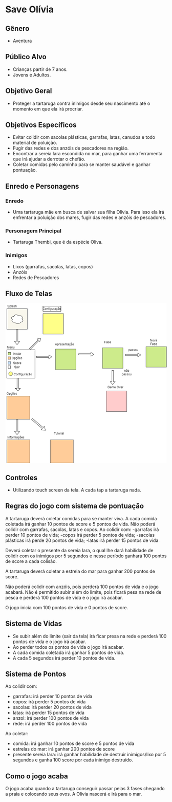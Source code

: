 # Save Olívia

## Gênero
- Aventura

## Público Alvo
- Crianças partir de 7 anos.
- Jovens e Adultos.

## Objetivo Geral
- Proteger a tartaruga contra inimigos desde seu nascimento até o momento em que ela irá procriar.

## Objetivos Específicos
- Evitar colidir com sacolas plásticas, garrafas, latas, canudos e todo material de poluição.
- Fugir das redes e dos anzóis de pescadores na região.
- Encontrar a sereia Iara escondida no mar, para ganhar uma ferramenta que irá ajudar a derrotar o chefão.
- Coletar comidas pelo caminho para se manter saudável e ganhar pontuação.

## Enredo e Personagens

### Enredo
- Uma tartaruga mãe em busca de salvar sua filha Olívia. Para isso ela irá enfrentar a poluição dos mares, fugir das redes e anzóis de pescadores.

### Personagem Principal
- Tartaruga Thembi, que é da espécie Oliva.

### Inimigos
- Lixos (garrafas, sacolas, latas, copos)
- Anzóis
- Redes de Pescadores

## Fluxo de Telas
<img src= "https://github.com/DanieleAndrade/save-olivia/blob/master/fluxo-de-telas%20(1).png">

## Controles
- Utilizando touch screen da tela. A cada tap a tartaruga nada.

## Regras do jogo com sistema de pontuação

A tartaruga deverá coletar comidas para se manter viva. A cada comida coletada irá ganhar 10 pontos de score e 5 pontos de vida.
Não poderá colidir com garrafas, sacolas, latas e copos. 
Ao colidir com:
 -garrafas irá perder 10 pontos de vida; 
 -copos irá perder 5 pontos de vida;
 -sacolas plásticas irá perde 20 pontos de vida;
 -latas irá perder 15 pontos de vida.

Deverá coletar o presente da sereia Iara, o qual lhe dará habilidade de colidir com os inimigos por 5 segundos e nesse período ganhará 100 pontos de score a cada colisão. 

A tartaruga deverá coletar a estrela do mar para ganhar 200 pontos de score.

Não poderá colidir com anzóis, pois perderá 100 pontos de vida e o jogo acabará. 
Não é permitido subir além do limite, pois ficará pesa na rede de pesca e perderá 100 pontos de vida e o jogo irá acabar.

O jogo inicia com 100 pontos de vida e 0 pontos de score.

## Sistema de Vidas

- Se subir além do limite (sair da tela) irá ficar presa na rede e perderá 100 pontos de vida e o jogo irá acabar.
- Ao perder todos os pontos de vida o jogo irá acabar.
- A cada comida coletada irá ganhar 5 pontos de vida.
- A cada 5 segundos irá perder 10 pontos de vida.

## Sistema de Pontos

Ao colidir com: 
- garrafas: irá perder 10 pontos de vida
- copos:    irá perder 5 pontos de vida
- sacolas:  irá perder 20 pontos de vida
- latas:    irá perder 15 pontos de vida
- anzol:    irá perder 100 pontos de vida
- rede:     irá perder 100 pontos de vida

Ao coletar: 
- comida:   irá ganhar 10 pontos de score e 5 pontos de vida
- estrelas do mar: irá ganhar 200 pontos de score
- presente sereia Iara: irá ganhar habilidade de destruir inimigos/lixo por 5 segundos e ganha 100 score por cada inimigo destruído.

## Como o jogo acaba

O jogo acaba quando a tartaruga conseguir passar pelas 3 fases chegando a praia e colocando seus ovos. 
A Olivia nascerá e irá para o mar. 
